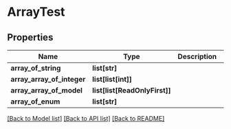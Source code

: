 # ArrayTest

## Properties
Name | Type | Description | Notes
------------ | ------------- | ------------- | -------------
**array_of_string** | **list[str]** |  | [optional] 
**array_array_of_integer** | **list[list[int]]** |  | [optional] 
**array_array_of_model** | **list[list[ReadOnlyFirst]]** |  | [optional] 
**array_of_enum** | **list[str]** |  | [optional] 

[[Back to Model list]](../README.md#documentation-for-models) [[Back to API list]](../README.md#documentation-for-api-endpoints) [[Back to README]](../README.md)


